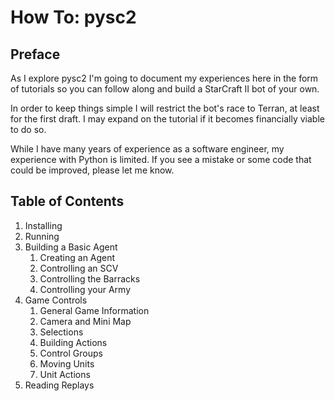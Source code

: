 # How To: pysc2

## Preface
As I explore pysc2 I'm going to document my experiences here in the form of tutorials so you can follow along and build a StarCraft II bot of your own.

In order to keep things simple I will restrict the bot's race to Terran, at least for the first draft. I may expand on the tutorial if it becomes financially viable to do so.

While  I have many years of experience as a software engineer, my experience with Python is limited. If you see a mistake or some code that could be improved, please let me know.

## Table of Contents
1. Installing
1. Running
1. Building a Basic Agent
   1. Creating an Agent
   1. Controlling an SCV
   1. Controlling the Barracks
   1. Controlling your Army
1. Game Controls
   1. General Game Information
   1. Camera and Mini Map
   1. Selections
   1. Building Actions
   1. Control Groups
   1. Moving Units
   1. Unit Actions
1. Reading Replays
